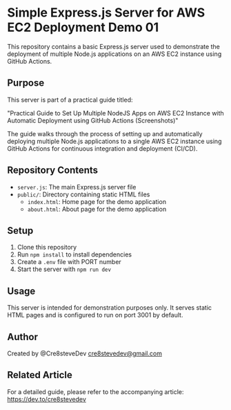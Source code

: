 # Simple Express.js Server for AWS EC2 Deployment Demo 01

This repository contains a basic Express.js server used to demonstrate the deployment of multiple Node.js applications on an AWS EC2 instance using GitHub Actions.

## Purpose

This server is part of a practical guide titled:

"Practical Guide to Set Up Multiple NodeJS Apps on AWS EC2 Instance with Automatic Deployment using GitHub Actions (Screenshots)"

The guide walks through the process of setting up and automatically deploying multiple Node.js applications to a single AWS EC2 instance using GitHub Actions for continuous integration and deployment (CI/CD).

## Repository Contents

- `server.js`: The main Express.js server file
- `public/`: Directory containing static HTML files
  - `index.html`: Home page for the demo application
  - `about.html`: About page for the demo application

## Setup

1. Clone this repository
2. Run `npm install` to install dependencies
3. Create a `.env` file with PORT number
4. Start the server with `npm run dev`

## Usage

This server is intended for demonstration purposes only. It serves static HTML pages and is configured to run on port 3001 by default.

## Author

Created by @Cre8steveDev <cre8stevedev@gmail.com>

## Related Article

For a detailed guide, please refer to the accompanying article:
<https://dev.to/cre8stevedev>
